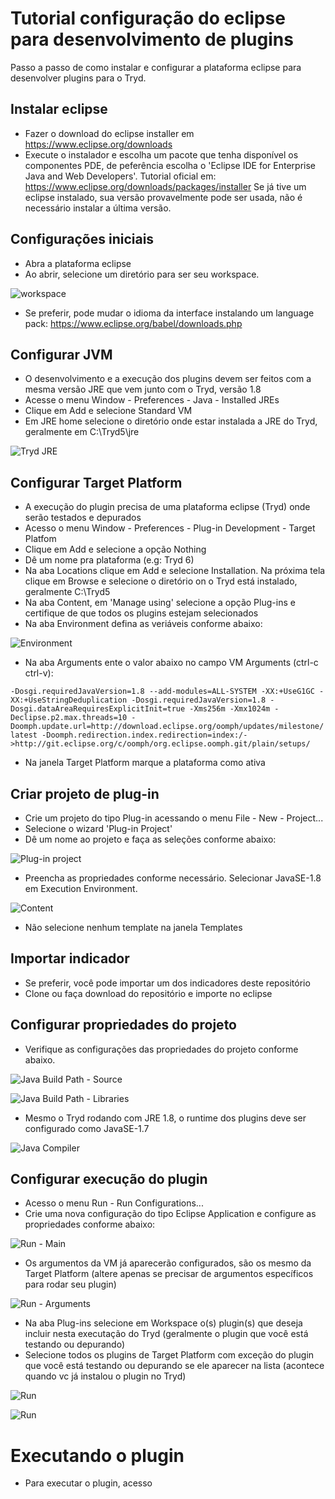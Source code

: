 # Tutorial configuração do eclipse para desenvolvimento de plugins

Passo a passo de como instalar e configurar a plataforma eclipse para desenvolver plugins para o Tryd.

## Instalar eclipse
  * Fazer o download do eclipse installer em https://www.eclipse.org/downloads
  * Execute o instalador e escolha um pacote que tenha disponível os componentes PDE, de peferência escolha o 'Eclipse IDE for Enterprise Java and Web Developers'. Tutorial oficial em: https://www.eclipse.org/downloads/packages/installer
Se já tive um eclipse instalado, sua versão provavelmente pode ser usada, não é necessário instalar a última versão.

## Configurações iniciais
  * Abra a plataforma eclipse
  * Ao abrir, selecione um diretório para ser seu workspace.

  ![workspace](workspace.png)

* Se preferir, pode mudar o idioma da interface instalando um language pack: https://www.eclipse.org/babel/downloads.php

## Configurar JVM
  * O desenvolvimento e a execução dos plugins devem ser feitos com a mesma versão JRE que vem junto com o Tryd, versão 1.8
  * Acesse o menu Window - Preferences - Java - Installed JREs
  * Clique em Add e selecione Standard VM
  * Em JRE home selecione o diretório onde estar instalada a JRE do Tryd, geralmente em C:\Tryd5\jre

  ![Tryd JRE](jre.png)
  
## Configurar Target Platform
  * A execução do plugin precisa de uma plataforma eclipse (Tryd) onde serão testados e depurados
  * Acesso o menu Window - Preferences - Plug-in Development - Target Platfom
  * Clique em Add e selecione a opção Nothing
  * Dê um nome pra plataforma (e.g: Tryd 6)
  * Na aba Locations clique em Add e selecione Installation. Na próxima tela clique em Browse e selecione o diretório on o Tryd está instalado, geralmente C:\Tryd5
  * Na aba Content, em 'Manage using' selecione a opção Plug-ins e certifique de que todos os plugins estejam selecionados
  * Na aba Environment defina as veriáveis conforme abaixo:

  ![Environment](platform_env.png)

  * Na aba Arguments ente o valor abaixo no campo VM Arguments (ctrl-c ctrl-v):
  
  `-Dosgi.requiredJavaVersion=1.8 --add-modules=ALL-SYSTEM -XX:+UseG1GC -XX:+UseStringDeduplication -Dosgi.requiredJavaVersion=1.8 -Dosgi.dataAreaRequiresExplicitInit=true -Xms256m -Xmx1024m -Declipse.p2.max.threads=10 -Doomph.update.url=http://download.eclipse.org/oomph/updates/milestone/latest -Doomph.redirection.index.redirection=index:/->http://git.eclipse.org/c/oomph/org.eclipse.oomph.git/plain/setups/`
  * Na janela Target Platform marque a plataforma como ativa

## Criar projeto de plug-in
 * Crie um projeto do tipo Plug-in acessando o menu File - New - Project...
 * Selecione o wizard 'Plug-in Project'
 * Dê um nome ao projeto e faça as seleções conforme abaixo:

 ![Plug-in project](project_wizard_1.png)

 * Preencha as propriedades conforme necessário. Selecionar JavaSE-1.8 em Execution Environment.

 ![Content](project_wizard_2.png)
 
 * Não selecione nenhum template na janela Templates

## Importar indicador
 * Se preferir, você pode importar um dos indicadores deste repositório
 * Clone ou faça download do repositório e importe no eclipse

## Configurar propriedades do projeto
 * Verifique as configurações das propriedades do projeto conforme abaixo.
 
 ![Java Build Path - Source](properties_souce.png)
 
 ![Java Build Path - Libraries](properties_libraries.png)
 
 * Mesmo o Tryd rodando com JRE 1.8, o runtime dos plugins deve ser configurado como JavaSE-1.7

 ![Java Compiler](properties_compiler.png)
 
## Configurar execução do plugin

 * Acesso o menu Run - Run Configurations...
 * Crie uma nova configuração do tipo Eclipse Application e configure as propriedades conforme abaixo:

![Run - Main](run_main.png)

 * Os argumentos da VM já aparecerão configurados, são os mesmo da Target Platform (altere apenas se precisar de argumentos específicos para rodar seu plugin)

![Run - Arguments](run_arguments.png)

 * Na aba Plug-ins selecione em Workspace o(s) plugin(s) que deseja incluir nesta executação do Tryd (geralmente o plugin que você está testando ou depurando)
 * Selecione todos os plugins de Target Platform com exceção do plugin que você está testando ou depurando se ele aparecer na lista (acontece quando vc já instalou o plugin no Tryd)
 
 ![Run](run_plugins.png)

 ![Run](run_configuration.png)

# Executando o plugin
 * Para executar o plugin, acesso 
